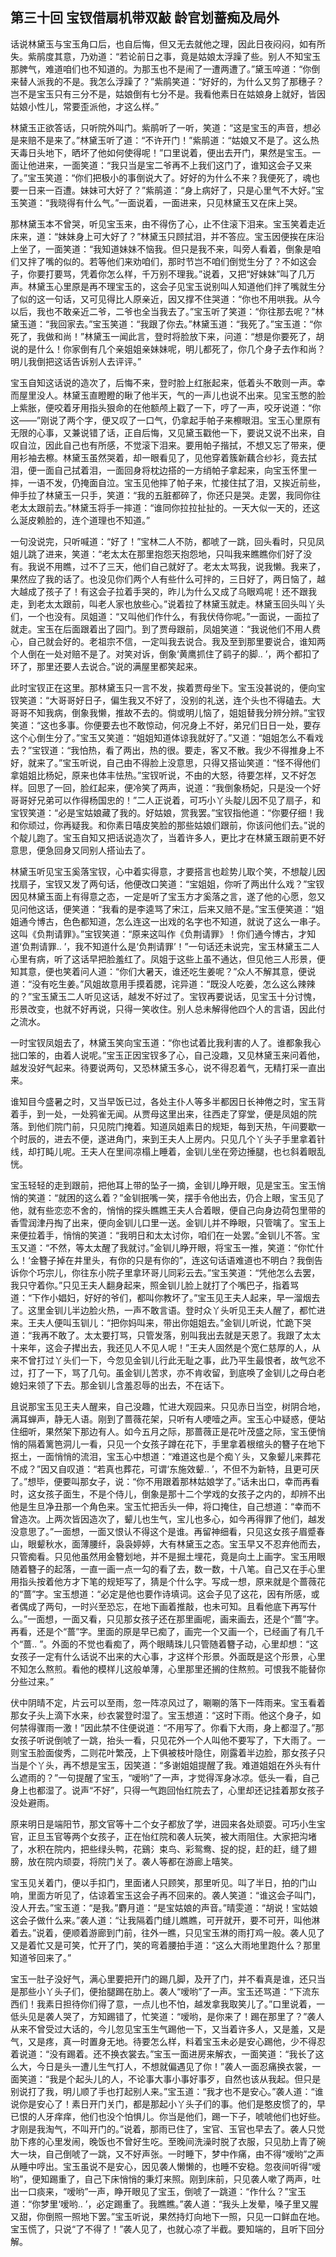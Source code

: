 ## 第三十回 宝钗借扇机带双敲 龄官划蔷痴及局外


<p>话说林黛玉与宝玉角口后，也自后悔，但又无去就他之理，因此日夜闷闷，如有所失。紫鹃度其意，乃劝道：“若论前日之事，竟是姑娘太浮躁了些。别人不知宝玉那脾气，难道咱们也不知道的。为那玉也不是闹了一遭两遭了。”黛玉啐道：“你倒来替人派我的不是。我怎么浮躁了？”紫鹃笑道：“好好的，为什么又剪了那穗子？岂不是宝玉只有三分不是，姑娘倒有七分不是。我看他素日在姑娘身上就好，皆因姑娘小性儿，常要歪派他，才这么样。”</p>
<p>林黛玉正欲答话，只听院外叫门。紫鹃听了一听，笑道：“这是宝玉的声音，想必是来赔不是来了。”林黛玉听了道：“不许开门！”紫鹃道：“姑娘又不是了。这么热天毒日头地下，晒坏了他如何使得呢！”口里说着，便出去开门，果然是宝玉。一面让他进来，一面笑道：“我只当是宝二爷再不上我们这门了，谁知这会子又来了。”宝玉笑道：“你们把极小的事倒说大了。好好的为什么不来？我便死了，魂也要一日来一百遭。妹妹可大好了？”紫鹃道：“身上病好了，只是心里气不大好。”宝玉笑道：“我晓得有什么气。”一面说着，一面进来，只见林黛玉又在床上哭。</p>
<p>那林黛玉本不曾哭，听见宝玉来，由不得伤了心，止不住滚下泪来。宝玉笑着走近床来，道：“妹妹身上可大好了？”林黛玉只顾拭泪，并不答应。宝玉因便挨在床沿上坐了，一面笑道：“我知道妹妹不恼我。但只是我不来，叫旁人看着，倒象是咱们又拌了嘴的似的。若等他们来劝咱们，那时节岂不咱们倒觉生分了？不如这会子，你要打要骂，凭着你怎么样，千万别不理我。”说着，又把“好妹妹”叫了几万声。林黛玉心里原是再不理宝玉的，这会子见宝玉说别叫人知道他们拌了嘴就生分了似的这一句话，又可见得比人原亲近，因又撑不住哭道：“你也不用哄我。从今以后，我也不敢亲近二爷，二爷也全当我去了。”宝玉听了笑道：“你往那去呢？”林黛玉道：“我回家去。”宝玉笑道：“我跟了你去。”林黛玉道：“我死了。”宝玉道：“你死了，我做和尚！”林黛玉一闻此言，登时将脸放下来，问道：“想是你要死了，胡说的是什么！你家倒有几个亲姐姐亲妹妹呢，明儿都死了，你几个身子去作和尚？明儿我倒把这话告诉别人去评评。”</p>
<p>宝玉自知这话说的造次了，后悔不来，登时脸上红胀起来，低着头不敢则一声。幸而屋里没人。林黛玉直瞪瞪的瞅了他半天，气的一声儿也说不出来。见宝玉憋的脸上紫胀，便咬着牙用指头狠命的在他额颅上戳了一下，哼了一声，咬牙说道：“你这——”刚说了两个字，便又叹了一口气，仍拿起手帕子来檫眼泪。宝玉心里原有无限的心事，又兼说错了话，正自后悔，又见黛玉戳他一下，要说又说不出来，自叹自泣，因此自己也有所感，不觉滚下泪来。要用帕子揩拭，不想又忘了带来，便用衫袖去檫。林黛玉虽然哭着，却一眼看见了，见他穿着簇新藕合纱衫，竟去拭泪，便一面自己拭着泪，一面回身将枕边搭的一方绡帕子拿起来，向宝玉怀里一摔，一语不发，仍掩面自泣。宝玉见他摔了帕子来，忙接住拭了泪，又挨近前些，伸手拉了林黛玉一只手，笑道：“我的五脏都碎了，你还只是哭。走罢，我同你往老太太跟前去。”林黛玉将手一摔道：“谁同你拉拉扯扯的。一天大似一天的，还这么涎皮赖脸的，连个道理也不知道。”</p>
<p>一句没说完，只听喊道：“好了！”宝林二人不防，都唬了一跳，回头看时，只见凤姐儿跳了进来，笑道：“老太太在那里抱怨天抱怨地，只叫我来瞧瞧你们好了没有。我说不用瞧，过不了三天，他们自己就好了。老太太骂我，说我懒。我来了，果然应了我的话了。也没见你们两个人有些什么可拌的，三日好了，两日恼了，越大越成了孩子了！有这会子拉着手哭的，昨儿为什么又成了乌眼鸡呢！还不跟我走，到老太太跟前，叫老人家也放些心。”说着拉了林黛玉就走。林黛玉回头叫丫头们，一个也没有。凤姐道：“又叫他们作什么，有我伏侍你呢。”一面说，一面拉了就走。宝玉在后面跟着出了园门。到了贾母跟前，凤姐笑道：“我说他们不用人费心，自己就会好的。老祖宗不信，一定叫我去说合。我及至到那里要说合，谁知两个人倒在一处对赔不是了。对笑对诉，倒象‘黄鹰抓住了鹞子的脚.. ’，两个都扣了环了，那里还要人去说合。”说的满屋里都笑起来。</p>
<p>此时宝钗正在这里。那林黛玉只一言不发，挨着贾母坐下。宝玉没甚说的，便向宝钗笑道：“大哥哥好日子，偏生我又不好了，没别的礼送，连个头也不得磕去。大哥哥不知我病，倒象我懒，推故不去的。倘或明儿恼了，姐姐替我分辨分辨。”宝钗笑道：“这也多事。你便要去也不敢惊动，何况身上不好，弟兄们日日一处，要存这个心倒生分了。”宝玉又笑道：“姐姐知道体谅我就好了。”又道：“姐姐怎么不看戏去？”宝钗道：“我怕热，看了两出，热的很。要走，客又不散。我少不得推身上不好，就来了。”宝玉听说，自己由不得脸上没意思，只得又搭讪笑道：“怪不得他们拿姐姐比杨妃，原来也体丰怯热。”宝钗听说，不由的大怒，待要怎样，又不好怎样。回思了一回，脸红起来，便冷笑了两声，说道：“我倒象杨妃，只是没一个好哥哥好兄弟可以作得杨国忠的！”二人正说着，可巧小丫头靛儿因不见了扇子，和宝钗笑道：“必是宝姑娘藏了我的。好姑娘，赏我罢。”宝钗指他道：“你要仔细！我和你顽过，你再疑我。和你素日嘻皮笑脸的那些姑娘们跟前，你该问他们去。”说的个靛儿跑了。宝玉自知又把话说造次了，当着许多人，更比才在林黛玉跟前更不好意思，便急回身又同别人搭讪去了。</p>
<p>林黛玉听见宝玉奚落宝钗，心中着实得意，才要搭言也趁势儿取个笑，不想靛儿因找扇子，宝钗又发了两句话，他便改口笑道：“宝姐姐，你听了两出什么戏？”宝钗因见林黛玉面上有得意之态，一定是听了宝玉方才奚落之言，遂了他的心愿，忽又见问他这话，便笑道：“我看的是李逵骂了宋江，后来又赔不是。”宝玉便笑道：“姐姐通今博古，色色都知道，怎么连这一出戏的名字也不知道，就说了这么一串子。这叫《负荆请罪》。”宝钗笑道：“原来这叫作《负荆请罪》！你们通今博古，才知道‘负荆请罪.. ’，我不知道什么是‘负荆请罪’！”一句话还未说完，宝玉林黛玉二人心里有病，听了这话早把脸羞红了。凤姐于这些上虽不通达，但见他三人形景，便知其意，便也笑着问人道：“你们大暑天，谁还吃生姜呢？”众人不解其意，便说道：“没有吃生姜。”风姐故意用手摸着腮，诧异道：“既没人吃姜，怎么这么辣辣的？”宝玉黛玉二人听见这话，越发不好过了。宝钗再要说话，见宝玉十分讨愧，形景改变，也就不好再说，只得一笑收住。别人总未解得他四个人的言语，因此付之流水。</p>
<p>一时宝钗凤姐去了，林黛玉笑向宝玉道：“你也试着比我利害的人了。谁都象我心拙口笨的，由着人说呢。”宝玉正因宝钗多了心，自己没趣，又见林黛玉来问着他，越发没好气起来。待要说两句，又恐林黛玉多心，说不得忍着气，无精打采一直出来。</p>
<p>谁知目今盛暑之时，又当早饭已过，各处主仆人等多半都因日长神倦之时，宝玉背着手，到一处，一处鸦雀无闻。从贾母这里出来，往西走了穿堂，便是凤姐的院落。到他们院门前，只见院门掩着。知道凤姐素日的规矩，每到天热，午间要歇一个时辰的，进去不便，遂进角门，来到王夫人上房内。只见几个丫头子手里拿着针线，却打盹儿呢。王夫人在里间凉榻上睡着，金钏儿坐在旁边捶腿，也乜斜着眼乱恍。</p>
<p>宝玉轻轻的走到跟前，把他耳上带的坠子一摘，金钏儿睁开眼，见是宝玉。宝玉悄悄的笑道：“就困的这么着？”金钏抿嘴一笑，摆手令他出去，仍合上眼，宝玉见了他，就有些恋恋不舍的，悄悄的探头瞧瞧王夫人合着眼，便自己向身边荷包里带的香雪润津丹掏了出来，便向金钏儿口里一送。金钏儿并不睁眼，只管噙了。宝玉上来便拉着手，悄悄的笑道：“我明日和太太讨你，咱们在一处罢。”金钏儿不答。宝玉又道：“不然，等太太醒了我就讨。”金钏儿睁开眼，将宝玉一推，笑道：“你忙什么！‘金簪子掉在井里头，有你的只是有你的”，连这句话语难道也不明白？我倒告诉你个巧宗儿，你往东小院子里拿环哥儿同彩云去。”宝玉笑道：“凭他怎么去罢，我只守着你。”只见王夫人翻身起来，照金钏儿脸上就打了个嘴巴子，指着骂道：“下作小娼妇，好好的爷们，都叫你教坏了。”宝玉见王夫人起来，早一溜烟去了。这里金钏儿半边脸火热，一声不敢言语。登时众丫头听见王夫人醒了，都忙进来。王夫人便叫玉钏儿：“把你妈叫来，带出你姐姐去。”金钏儿听说，忙跪下哭道：“我再不敢了。太太要打骂，只管发落，别叫我出去就是天恩了。我跟了太太十来年，这会子撵出去，我还见人不见人呢！”王夫人固然是个宽仁慈厚的人，从来不曾打过丫头们一下，今忽见金钏儿行此无耻之事，此乃平生最恨者，故气忿不过，打了一下，骂了几句。虽金钏儿苦求，亦不肯收留，到底唤了金钏儿之母白老媳妇来领了下去。那金钏儿含羞忍辱的出去，不在话下。</p>
<p>且说那宝玉见王夫人醒来，自己没趣，忙进大观园来。只见赤日当空，树阴合地，满耳蝉声，静无人语。刚到了蔷薇花架，只听有人哽噎之声。宝玉心中疑惑，便站住细听，果然架下那边有人。如今五月之际，那蔷薇正是花叶茂盛之际，宝玉便悄悄的隔着篱笆洞儿一看，只见一个女孩子蹲在花下，手里拿着根绾头的簪子在地下抠土，一面悄悄的流泪，宝玉心中想道：“难道这也是个痴丫头，又象颦儿来葬花不成？”因又自叹道：“若真也葬花，可谓‘东施效颦.. ’，不但不为新特，且更可厌了。”想毕，便要叫那女子，说：“你不用跟着那林姑娘学了。”话未出口，幸而再看时，这女孩子面生，不是个侍儿，倒象是那十二个学戏的女孩子之内的，却辨不出他是生旦净丑那一个角色来。宝玉忙把舌头一伸，将口掩住，自己想道：“幸而不曾造次。上两次皆因造次了，颦儿也生气，宝儿也多心，如今再得罪了他们，越发没意思了。”一面想，一面又恨认不得这个是谁。再留神细看，只见这女孩子眉蹙春山，眼颦秋水，面薄腰纤，袅袅婷婷，大有林黛玉之态。宝玉早又不忍弃他而去，只管痴看。只见他虽然用金簪划地，并不是掘土埋花，竟是向土上画字。宝玉用眼随着簪子的起落，一直一画一点一勾的看了去，数一数，十八笔。自己又在手心里用指头按着他方才下笔的规矩写了，猜是个什么字。写成一想，原来就是个蔷薇花的“蔷”字。宝玉想道：“必定是他也要作诗填词。这会子见了这花，因有所感，或者偶成了两句，一时兴至恐忘，在地下画着推敲，也未可知。且看他底下再写什么。”一面想，一面又看，只见那女孩子还在那里画呢，画来画去，还是个“蔷”字。再看，还是个“蔷”字。里面的原是早已痴了，画完一个又画一个，已经画了有几千个“蔷.. ”。外面的不觉也看痴了，两个眼睛珠儿只管随着簪子动，心里却想：“这女孩子一定有什么话说不出来的大心事，才这样个形景。外面既是这个形景，心里不知怎么熬煎。看他的模样儿这般单薄，心里那里还搁的住熬煎。可恨我不能替你分些过来。”</p>
<p>伏中阴晴不定，片云可以至雨，忽一阵凉风过了，唰唰的落下一阵雨来。宝玉看着那女子头上滴下水来，纱衣裳登时湿了。宝玉想道：“这时下雨。他这个身子，如何禁得骤雨一激！”因此禁不住便说道：“不用写了。你看下大雨，身上都湿了。”那女孩子听说倒唬了一跳，抬头一看，只见花外一个人叫他不要写了，下大雨了。一则宝玉脸面俊秀，二则花叶繁茂，上下俱被枝叶隐住，刚露着半边脸，那女孩子只当是个丫头，再不想是宝玉，因笑道：“多谢姐姐提醒了我。难道姐姐在外头有什么遮雨的？”一句提醒了宝玉，“嗳哟”了一声，才觉得浑身冰凉。低头一看，自己身上也都湿了。说声“不好”，只得一气跑回怡红院去了，心里却还记挂着那女孩子没处避雨。</p>
<p>原来明日是端阳节，那文官等十二个女子都放了学，进园来各处顽耍。可巧小生宝官，正旦玉官等两个女孩子，正在怡红院和袭人玩笑，被大雨阻住。大家把沟堵了，水积在院内，把些绿头鸭，花鷄氵束鸟、彩鸳鸯、捉的捉，赶的赶，缝了翅膀，放在院内顽耍，将院门关了。袭人等都在游廊上嘻笑。</p>
<p>宝玉见关着门，便以手扣门，里面诸人只顾笑，那里听见。叫了半日，拍的门山响，里面方听见了，估谅着宝玉这会子再不回来的。袭人笑道：“谁这会子叫门，没人开去。”宝玉道：“是我。”麝月道：“是宝姑娘的声音。”晴雯道：“胡说！宝姑娘这会子做什么来。”袭人道：“让我隔着门缝儿瞧瞧，可开就开，要不可开，叫他淋着去。”说着，便顺着游廊到门前，往外一瞧，只见宝玉淋的雨打鸡一般。袭人见了又是着忙又是可笑，忙开了门，笑的弯着腰拍手道：“这么大雨地里跑什么？那里知道爷回来了。”</p>
<p>宝玉一肚子没好气，满心里要把开门的踢几脚，及开了门，并不看真是谁，还只当是那些小丫头子们，便抬腿踢在肋上。袭人“嗳哟”了一声。宝玉还骂道：“下流东西们！我素日担待你们得了意，一点儿也不怕，越发拿我取笑儿了。”口里说着，一低头见是袭人哭了，方知踢错了，忙笑道：“嗳哟，是你来了！踢在那里了？”袭人从来不曾受过大话的，今儿忽见宝玉生气踢他一下，又当着许多人，又是羞，又是气，又是疼，真一时置身无地。待要怎么样，料着宝玉未必是安心踢他，少不得忍着说道：“没有踢着。还不换衣裳去。”宝玉一面进房来解衣，一面笑道：“我长了这么大，今日是头一遭儿生气打人，不想就偏遇见了你！”袭人一面忍痛换衣裳，一面笑道：“我是个起头儿的人，不论事大事小事好事歹，自然也该从我起。但只是别说打了我，明儿顺了手也打起别人来。”宝玉道：“我才也不是安心。”袭人道：“谁说你是安心了！素日开门关门，都是那起小丫头子们的事。他们是憨皮惯了的，早已恨的人牙痒痒，他们也没个怕惧儿。你当是他们，踢一下子，唬唬他们也好些。才刚是我淘气，不叫开门的。”说着，那雨已住了，宝官、玉官也早去了。袭人只觉肋下疼的心里发闹，晚饭也不曾好生吃。至晚间洗澡时脱了衣服，只见肋上青了碗大一块，自己倒唬了一跳，又不好声张。一时睡下，梦中作痛，由不得“嗳哟”之声从睡中哼出。宝玉虽说不是安心，因见袭人懒懒的，也睡不安稳。忽夜间听得“嗳哟”，便知踢重了，自己下床悄悄的秉灯来照。刚到床前，只见袭人嗽了两声，吐出一口痰来，“嗳哟”一声，睁开眼见了宝玉，倒唬了一跳道：“作什么？”宝玉道：“你梦里‘嗳哟.. ’，必定踢重了。我瞧瞧。”袭人道：“我头上发晕，嗓子里又腥又甜，你倒照一照地下罢。”宝玉听说，果然持灯向地下一照，只见一口鲜血在地。宝玉慌了，只说“了不得了！”袭人见了，也就心凉了半截。要知端的，且听下回分解。</p>
